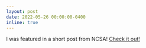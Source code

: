 ```yaml
---
layout: post
date: 2022-05-26 00:00:00-0400
inline: true
---
```


I was featured in a short post from NCSA! [Check it out!](https://www.ncsa.illinois.edu/exploring-the-universe-through-gravitational-physics/)
